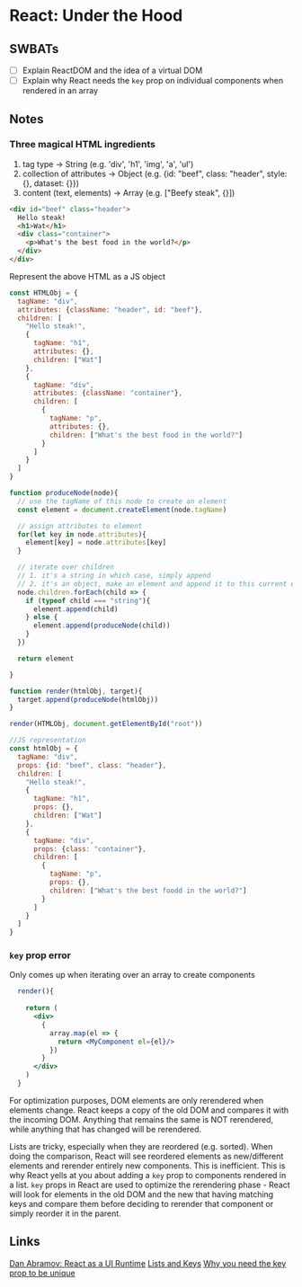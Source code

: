 # React: Under the Hood

## SWBATs
- [ ] Explain ReactDOM and the idea of a virtual DOM
- [ ] Explain why React needs the `key` prop on individual components when rendered in an array

## Notes

### Three magical HTML ingredients
1. tag type -> String (e.g. 'div', 'h1', 'img', 'a', 'ul')
2. collection of attributes -> Object (e.g. {id: "beef", class: "header", style: {}, dataset: {}})
3. content (text, elements) -> Array (e.g. ["Beefy steak", {}])

```html
<div id="beef" class="header">
  Hello steak!
  <h1>Wat</h1>
  <div class="container">
    <p>What's the best food in the world?</p>
  </div>
</div>
```
 Represent the above HTML as a JS object

```js
const HTMLObj = {
  tagName: "div", 
  attributes: {className: "header", id: "beef"}, 
  children: [
    "Hello steak!",
    {
      tagName: "h1",
      attributes: {},
      children: ["Wat"]
    },
    {
      tagName: "div",
      attributes: {className: "container"},
      children: [
        {
          tagName: "p",
          attributes: {},
          children: ["What's the best food in the world?"]
        }
      ]
    }
  ] 
}
```

```js
function produceNode(node){
  // use the tagName of this node to create an element
  const element = document.createElement(node.tagName)

  // assign attributes to element
  for(let key in node.attributes){
    element[key] = node.attributes[key]
  }

  // iterate over children
  // 1. it's a string in which case, simply append
  // 2. it's an object, make an element and append it to this current element
  node.children.forEach(child => {
    if (typeof child === "string"){
      element.append(child)
    } else {
      element.append(produceNode(child))
    }
  })

  return element

}

function render(htmlObj, target){
  target.append(produceNode(htmlObj))
}

render(HTMLObj, document.getElementById("root"))
```










```js
//JS representation
const htmlObj = {
  tagName: "div", 
  props: {id: "beef", class: "header"}, 
  children: [
    "Hello steak!",
    {
      tagName: "h1", 
      props: {}, 
      children: ["Wat"]
    },
    {
      tagName: "div",
      props: {class: "container"},
      children: [
        {
          tagName: "p",
          props: {},
          children: ["What's the best foodd in the world?"]
        }
      ]
    }
  ]
}
```




### `key` prop error
Only comes up when iterating over an array to create components
```jsx
  render(){
  
    return (
      <div>
        {
          array.map(el => {
            return <MyComponent el={el}/>
          })
        }
      </div>
    )
  }
```
For optimization purposes, DOM elements are only rerendered when elements change. React keeps a copy of the old DOM and compares it with the incoming DOM. Anything that remains the same is NOT rerendered, while anything that has changed will be rerendered.

Lists are tricky, especially when they are reordered (e.g. sorted). When doing the comparison, React will see reordered elements as new/different elements and rerender entirely new components. This is inefficient. This is why React yells at you about adding a `key` prop to components rendered in a list. `key` props in React are used to optimize the rerendering phase - React will look for elements in the old DOM and the new that having matching keys and compare them before deciding to rerender that component or simply reorder it in the parent.


## Links
[Dan Abramov: React as a UI Runtime](https://overreacted.io/react-as-a-ui-runtime/)
[Lists and Keys](https://reactjs.org/docs/lists-and-keys.html)
[Why you need the key prop to be unique](https://medium.com/@vraa/why-using-an-index-as-key-in-react-is-probably-a-bad-idea-7543de68b17c)